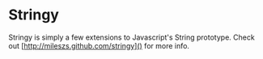 # Stringy

Stringy is simply a few extensions to Javascript's String prototype. Check out [http://mileszs.github.com/stringy]() for more info.
